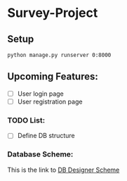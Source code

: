 # Survey-Project

## Setup
`python manage.py runserver 0:8000`

## Upcoming Features:
- [ ] User login page
- [ ] User registration page

### TODO List:
- [ ] Define DB structure

### Database Scheme:
This is the link to [DB Designer Scheme](https://dbdesigner.page.link/egjKR3X2GqZGYSDZ8)